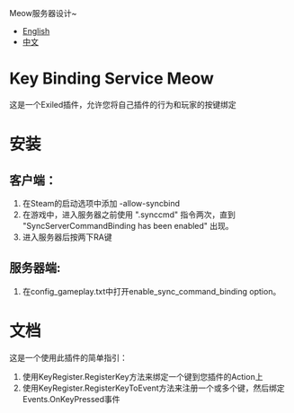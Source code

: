 Meow服务器设计~
- [English](https://github.com/MeowServer/KeyBindingServiceMeow/blob/main/README.md)
- [中文](https://github.com/MeowServer/KeyBindingServiceMeow/blob/main/README_Zh.md)
# Key Binding Service Meow
这是一个Exiled插件，允许您将自己插件的行为和玩家的按键绑定
# 安装
## 客户端：
1. 在Steam的启动选项中添加 -allow-syncbind
2. 在游戏中，进入服务器之前使用 ".synccmd" 指令两次，直到 "SyncServerCommandBinding has been enabled" 出现。
3. 进入服务器后按两下RA键
## 服务器端:
1. 在config_gameplay.txt中打开enable_sync_command_binding option。
# 文档
这是一个使用此插件的简单指引：
1. 使用KeyRegister.RegisterKey方法来绑定一个键到您插件的Action上
2. 使用KeyRegister.RegisterKeyToEvent方法来注册一个或多个键，然后绑定Events.OnKeyPressed事件

